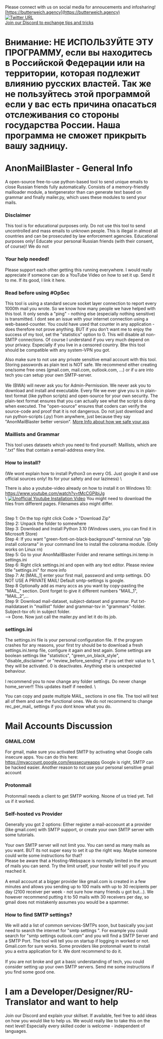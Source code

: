 Please connect with us on social media for annoucements and infosharing! \
[https://butterweich.agency](https://butterweich.agency) \
[![Twitter URL](https://img.shields.io/twitter/url/https/twitter.com/BWA_Lead.svg?style=social&label=Follow%20%40BWA_Lead)](https://twitter.com/BWA_Lead)\
[Join our Discord to exchange tips and tricks](https://discord.gg/vv5JdRs62Z)

# Внимание: НЕ ИСПОЛЬЗУЙТЕ ЭТУ ПРОГРАММУ, если вы находитесь в Российской Федерации или на территории, которая подлежит влиянию русских властей. Так же не пользуйтесь этой программой если у вас есть причина опасаться отслеживания со стороны государства России. Наша программа не сможет прикрыть вашу задницу.

# AnonMailBlaster - General Info 
A open-source free-to-use python-based tool to send unique emails to close Russian friends fully automatically. Consists of a memory-friendly mailloader module, a textgenerator than can generate text based on grammar and finally mailer.py, which uses these modules to send your mails. 

### Disclaimer
This tool is for educational purposes only. Do not use this tool to send uncontrolled and mass emails to unknown people. This is illegal in almost all countries and can be prosecuted by law enforcement agencies. Educational purposes only! Educate your personal Russian friends (with their consent, of course)!
We do not 

### Your help needed!
Please support each other getting this running everywhere. I would really appreciate if someone can do a YouTube Video on how to set it up. Send it to me. If its good, I link it here. 

### Read before using #OpSec
This tool is using a standard secure socket layer connection to report every 1000th mail you wrote. So we know how many people we have helped with this tool. It only sends a "ping" - nothing else (especially nothing sensitive) is transmitted. I dont see an issue with your internet connection using a web-based-counter. You could have used that counter in any application - does therefore not prove anything.
BUT if you don't want me to enjoy the success of my tool, set the "statistics" option to 0. This will disable all non-SMTP connections. Of course I understand if you very much depend on your privacy. Especially if you live in a censored country. Btw this tool should be compatible with any system-VPN you got.

Also make sure to not use any private sensitive email account with this tool. Storing passwords as plain text is NOT safe. We recommend either creating one/some free ones (gmail.com, mail.com, outlook.com, ...) or if u are into tech you can setup your own SMTP-server. \
\
We (BWA) will never ask you for Admin-Permission. We never ask you to download and install and executable. Every file we ever give you is in plain-text format (like python scripts) and open-source for your own security. The plain-text format ensures that you can actually see what the script is doing when executed. The "open-source" ensures that coders can verify the source-code and proof that it is not dangerous. Do not just download and run python-scripts (.py) from anywhere, just because they say "AnonMailBlaster better version". [More Info about how we safe your ass](https://butterweich.agency/#whatwestandfor)

### Maillists and Grammar
This tool uses datasets which you need to find yourself: Maillists, which are ".txt" files that contain a email-address every line. 

### How to install? 
(We wont explain how to install Python3 on every OS. Just google it and use official sources only! Its for your safety and our laziness) \

There is also a youtube-video already on how to install it on Windows 10: https://www.youtube.com/watch?v=tMcCGPjbiJg \
\ 
[![Unofficial Youtube Installation Video](https://img.youtube.com/vi/tMcCGPjbiJg/0.jpg)](https://www.youtube.com/watch?v=tMcCGPjbiJg)
You might need to download the files from different pages. Filenames also might differ. 

\
Step 1: On the top right click Code > "Download Zip" \
Step 2: Unpack the folder to somewhere \
Step 3: Download and Install Python 3.10 (Windows users, you can find it in Microsoft Store) \
Step 4: If you want "green-font-on-black-background"-terminal run "pip install colorama" in your command line to install the colorama module. (Only works on Linux rn) \
Step 5: Go to your AnonMailBlaster Folder and rename settings.ini.temp in settings.ini \
Step 6: Right click settings.ini and open with any text editor. Please review title "settings.ini" for more info \
Step 7: At [MAIL_1] enter your first mail, password and smtp settings. DO NOT USE A PRIVATE MAIL! Default smtp-settings is google. \
Step 8 Optionally add as many accs as you want by copy-pasting the "MAIL_" section. Dont forget to give it different numbers "MAIL_1", "MAIL_2",... \
Step 9: Download mail-dataset, subject-dataset and grammar. Put txt-maildataset in "maillist" folder and grammar-tsv in "grammars"-folder. Subject-tsv ofc in subject folder. \
--> Done. Now just call the mailer.py and let it do its job.

### settings.ini
The settings.ini file is your personal configuration file. If the program crashes for any reasons, your first try should be to download a fresh settings.ini.temp file, configure it again and test again. Some settings are boolean settings like "statistics", "green_on_black_style", "disable_disclaimer" or "review_before_sending". If you set their value to 1, they will be activated. 0 is deactivates. Anything else is unexpected behaviour. \
\
I recommend you to now change any folder settings. Do never change home_server!! This updates itself if needed. \

You can copy and paste multiple MAIL_ sections in one file. The tool will test all of them and use the functional ones. We do not recommend to change rec_per_mail_ settings if you dont know what you do. 

# Mail Accounts Discussion

### GMAIL.COM
For gmail, make sure you activated SMTP by activating what Google calls insecure apps. You can do this here: https://myaccount.google.com/lesssecureapps
Google is right, SMTP can be hacked easier. Another reason to not use your personal sensitive gmail account

### Protonmail
Protonmail needs a client to get SMTP working. Noone of us tried yet. Tell us if it worked. 

### Self-hosted vs Provider
Generally you got 2 options: Either register a mail-accoount at a provider (like gmail.com) with SMTP support, or create your own SMTP server with some tutorials. \
\
Your own SMTP server will not limit you. You can send as many mails as you want. BUT its not super easy to set it up the right way. Maybe someone could write some instructions for that? \
Please be aware that a Hosting-Webspace is normally limited in the amount of mails you can send. Try the limit urself, your hoster will tell you if you reached it. \
\
A email account at a bigger provider like gmail.com is created in a few minutes and allows you sending up to 100 mails with up to 30 recipients per day (2100 receiver per week - not sure how many friends u got but...). We however recommend putting it to 50 mails with 30 receivers per day, so gmail does not mistakenly assumes you would be a spammer.

### How to find SMTP settings? 
We will add a list of common services-SMTPs soon, but basically you just need to search the internet for "smtp settings <provider>". For example 
you could search for "smtp settings outlook.com" and you will find a SMTP Server and a SMTP Port. The tool will tell you on startup if logging in worked
or not. Gmail.com for sure works. Some providers like protonmail want to install you a extra application for it. We dont recommend to do it. \
\
If you are not broke and got a basic understanding of tech, you could consider setting up your own SMTP servers. Send me some instructions if you find some good one. 

# I am a Developer/Designer/RU-Translator and want to help
Join our Discord and explain your skillset. If available, feel free to add ideas on how you would like to help us. We would really like to take this on the next level! Especially every skilled coder is welcome - independent of languages. 